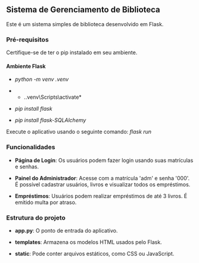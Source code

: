 ## Sistema de Gerenciamento de Biblioteca

Este é um sistema simples de biblioteca desenvolvido em Flask.

### Pré-requisitos

Certifique-se de ter o pip instalado em seu ambiente. 

#### Ambiente Flask
- *python -m venv .venv*

- * .\.venv\Scripts\activate*

- *pip install flask*

- *pip install flask-SQLAlchemy*

Execute o aplicativo usando o seguinte comando: *flask run*

### Funcionalidades

- **Página de Login**: Os usuários podem fazer login usando suas matrículas e senhas.

- **Painel do Administrador**: Acesse com a matrícula 'adm' e senha '000'. É possível cadastrar usuários, livros e visualizar todos os empréstimos.

- **Empréstimos**: Usuários podem realizar empréstimos de até 3 livros. É emitido multa por atraso.

### Estrutura do projeto

- **app.py**: O ponto de entrada do aplicativo.

- **templates**: Armazena os modelos HTML usados pelo Flask.

- **static**: Pode conter arquivos estáticos, como CSS ou JavaScript.
